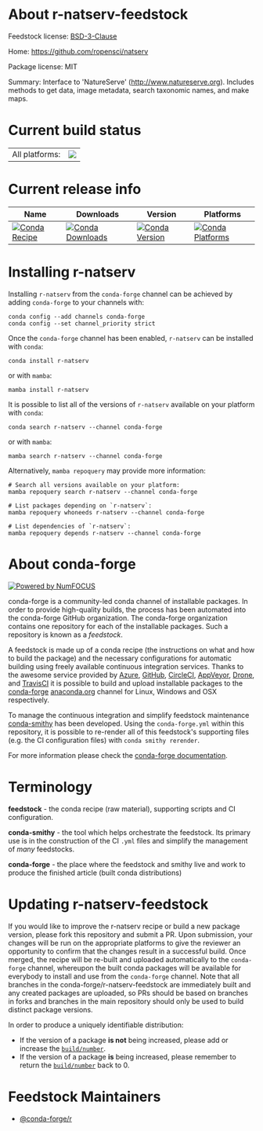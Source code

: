 About r-natserv-feedstock
=========================

Feedstock license: [BSD-3-Clause](https://github.com/conda-forge/r-natserv-feedstock/blob/main/LICENSE.txt)

Home: https://github.com/ropensci/natserv

Package license: MIT

Summary: Interface to 'NatureServe' (<http://www.natureserve.org>). Includes methods to get data, image metadata, search taxonomic names, and make maps.

Current build status
====================


<table><tr><td>All platforms:</td>
    <td>
      <a href="https://dev.azure.com/conda-forge/feedstock-builds/_build/latest?definitionId=1386&branchName=main">
        <img src="https://dev.azure.com/conda-forge/feedstock-builds/_apis/build/status/r-natserv-feedstock?branchName=main">
      </a>
    </td>
  </tr>
</table>

Current release info
====================

| Name | Downloads | Version | Platforms |
| --- | --- | --- | --- |
| [![Conda Recipe](https://img.shields.io/badge/recipe-r--natserv-green.svg)](https://anaconda.org/conda-forge/r-natserv) | [![Conda Downloads](https://img.shields.io/conda/dn/conda-forge/r-natserv.svg)](https://anaconda.org/conda-forge/r-natserv) | [![Conda Version](https://img.shields.io/conda/vn/conda-forge/r-natserv.svg)](https://anaconda.org/conda-forge/r-natserv) | [![Conda Platforms](https://img.shields.io/conda/pn/conda-forge/r-natserv.svg)](https://anaconda.org/conda-forge/r-natserv) |

Installing r-natserv
====================

Installing `r-natserv` from the `conda-forge` channel can be achieved by adding `conda-forge` to your channels with:

```
conda config --add channels conda-forge
conda config --set channel_priority strict
```

Once the `conda-forge` channel has been enabled, `r-natserv` can be installed with `conda`:

```
conda install r-natserv
```

or with `mamba`:

```
mamba install r-natserv
```

It is possible to list all of the versions of `r-natserv` available on your platform with `conda`:

```
conda search r-natserv --channel conda-forge
```

or with `mamba`:

```
mamba search r-natserv --channel conda-forge
```

Alternatively, `mamba repoquery` may provide more information:

```
# Search all versions available on your platform:
mamba repoquery search r-natserv --channel conda-forge

# List packages depending on `r-natserv`:
mamba repoquery whoneeds r-natserv --channel conda-forge

# List dependencies of `r-natserv`:
mamba repoquery depends r-natserv --channel conda-forge
```


About conda-forge
=================

[![Powered by
NumFOCUS](https://img.shields.io/badge/powered%20by-NumFOCUS-orange.svg?style=flat&colorA=E1523D&colorB=007D8A)](https://numfocus.org)

conda-forge is a community-led conda channel of installable packages.
In order to provide high-quality builds, the process has been automated into the
conda-forge GitHub organization. The conda-forge organization contains one repository
for each of the installable packages. Such a repository is known as a *feedstock*.

A feedstock is made up of a conda recipe (the instructions on what and how to build
the package) and the necessary configurations for automatic building using freely
available continuous integration services. Thanks to the awesome service provided by
[Azure](https://azure.microsoft.com/en-us/services/devops/), [GitHub](https://github.com/),
[CircleCI](https://circleci.com/), [AppVeyor](https://www.appveyor.com/),
[Drone](https://cloud.drone.io/welcome), and [TravisCI](https://travis-ci.com/)
it is possible to build and upload installable packages to the
[conda-forge](https://anaconda.org/conda-forge) [anaconda.org](https://anaconda.org/)
channel for Linux, Windows and OSX respectively.

To manage the continuous integration and simplify feedstock maintenance
[conda-smithy](https://github.com/conda-forge/conda-smithy) has been developed.
Using the ``conda-forge.yml`` within this repository, it is possible to re-render all of
this feedstock's supporting files (e.g. the CI configuration files) with ``conda smithy rerender``.

For more information please check the [conda-forge documentation](https://conda-forge.org/docs/).

Terminology
===========

**feedstock** - the conda recipe (raw material), supporting scripts and CI configuration.

**conda-smithy** - the tool which helps orchestrate the feedstock.
                   Its primary use is in the construction of the CI ``.yml`` files
                   and simplify the management of *many* feedstocks.

**conda-forge** - the place where the feedstock and smithy live and work to
                  produce the finished article (built conda distributions)


Updating r-natserv-feedstock
============================

If you would like to improve the r-natserv recipe or build a new
package version, please fork this repository and submit a PR. Upon submission,
your changes will be run on the appropriate platforms to give the reviewer an
opportunity to confirm that the changes result in a successful build. Once
merged, the recipe will be re-built and uploaded automatically to the
`conda-forge` channel, whereupon the built conda packages will be available for
everybody to install and use from the `conda-forge` channel.
Note that all branches in the conda-forge/r-natserv-feedstock are
immediately built and any created packages are uploaded, so PRs should be based
on branches in forks and branches in the main repository should only be used to
build distinct package versions.

In order to produce a uniquely identifiable distribution:
 * If the version of a package **is not** being increased, please add or increase
   the [``build/number``](https://docs.conda.io/projects/conda-build/en/latest/resources/define-metadata.html#build-number-and-string).
 * If the version of a package **is** being increased, please remember to return
   the [``build/number``](https://docs.conda.io/projects/conda-build/en/latest/resources/define-metadata.html#build-number-and-string)
   back to 0.

Feedstock Maintainers
=====================

* [@conda-forge/r](https://github.com/orgs/conda-forge/teams/r/)

